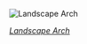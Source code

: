 
![Landscape Arch](https://upload.wikimedia.org/wikipedia/commons/thumb/3/36/Landscape_Arch_Utah.jpg/825px-Landscape_Arch_Utah.jpg)

*[Landscape Arch](https://wikipedia.org/wiki/File:Landscape_Arch_Utah.jpg)*
